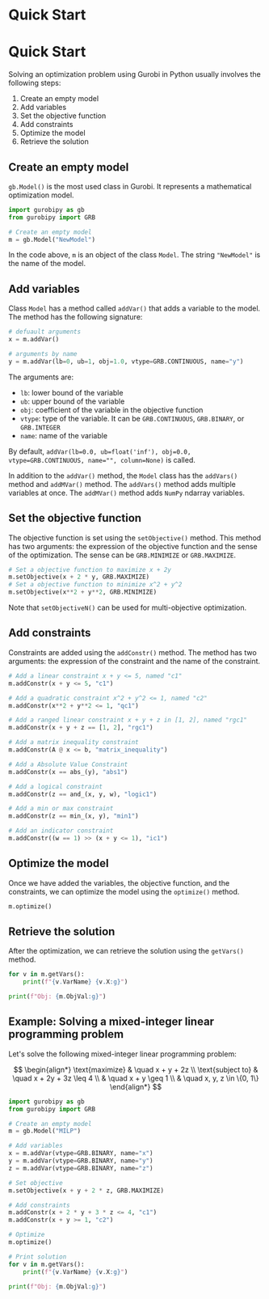 # Quick Start

# Quick Start

Solving an optimization problem using Gurobi in Python usually involves the following steps:

1. Create an empty model
2. Add variables
3. Set the objective function
4. Add constraints
5. Optimize the model
6. Retrieve the solution

## Create an empty model

`gb.Model()` is the most used class in Gurobi. It represents a mathematical optimization model.

```python
import gurobipy as gb
from gurobipy import GRB

# Create an empty model
m = gb.Model("NewModel")
```

In the code above, `m` is an object of the class `Model`. The string `"NewModel"` is the name of the model.

## Add variables

Class `Model` has a method called `addVar()` that adds a variable to the model. The method has the following signature:

```python
# defuault arguments
x = m.addVar()

# arguments by name
y = m.addVar(lb=0, ub=1, obj=1.0, vtype=GRB.CONTINUOUS, name="y")
```

The arguments are:

* `lb`: lower bound of the variable
* `ub`: upper bound of the variable
* `obj`: coefficient of the variable in the objective function
* `vtype`: type of the variable. It can be `GRB.CONTINUOUS`, `GRB.BINARY`, or `GRB.INTEGER`
* `name`: name of the variable

By default, `addVar(lb=0.0, ub=float('inf'), obj=0.0, vtype=GRB.CONTINUOUS, name="", column=None)` is called.

In addition to the `addVar()` method, the `Model` class has the `addVars()` method and `addMVar()` method. The `addVars()` method adds multiple variables at once. The `addMVar()` method adds `NumPy` ndarray variables.

## Set the objective function

The objective function is set using the `setObjective()` method. This method has two arguments: the expression of the objective function and the sense of the optimization. The sense can be `GRB.MINIMIZE` or `GRB.MAXIMIZE`.

```python
# Set a objective function to maximize x + 2y
m.setObjective(x + 2 * y, GRB.MAXIMIZE)
# Set a objective function to minimize x^2 + y^2
m.setObjective(x**2 + y**2, GRB.MINIMIZE)
```

Note that `setObjectiveN()` can be used for multi-objective optimization.

## Add constraints

Constraints are added using the `addConstr()` method. The method has two arguments: the expression of the constraint and the name of the constraint.

```python
# Add a linear constraint x + y <= 5, named "c1"
m.addConstr(x + y <= 5, "c1")

# Add a quadratic constraint x^2 + y^2 <= 1, named "c2"
m.addConstr(x**2 + y**2 <= 1, "qc1")

# Add a ranged linear constraint x + y + z in [1, 2], named "rgc1"
m.addConstr(x + y + z == [1, 2], "rgc1")

# Add a matrix inequality constraint
m.addConstr(A @ x <= b, "matrix_inequality")

# Add a Absolute Value Constraint
m.addConstr(x == abs_(y), "abs1")

# Add a logical constraint
m.addConstr(z == and_(x, y, w), "logic1")

# Add a min or max constraint
m.addConstr(z == min_(x, y), "min1")

# Add an indicator constraint
m.addConstr((w == 1) >> (x + y <= 1), "ic1")
```

## Optimize the model

Once we have added the variables, the objective function, and the constraints, we can optimize the model using the `optimize()` method.

```python
m.optimize()
```

## Retrieve the solution

After the optimization, we can retrieve the solution using the `getVars()` method.

```python
for v in m.getVars():
    print(f"{v.VarName} {v.X:g}")

print(f"Obj: {m.ObjVal:g}")
```

## Example: Solving a mixed-integer linear programming problem

Let's solve the following mixed-integer linear programming problem:

$$
\begin{align*} \text{maximize} & \quad x + y + 2z \\ \text{subject to} & \quad x + 2y + 3z \leq 4 \\ & \quad x + y \geq 1 \\ & \quad x, y, z \in \{0, 1\} \end{align*}
$$

```python
import gurobipy as gb
from gurobipy import GRB

# Create an empty model
m = gb.Model("MILP")

# Add variables
x = m.addVar(vtype=GRB.BINARY, name="x")
y = m.addVar(vtype=GRB.BINARY, name="y")
z = m.addVar(vtype=GRB.BINARY, name="z")

# Set objective
m.setObjective(x + y + 2 * z, GRB.MAXIMIZE)

# Add constraints
m.addConstr(x + 2 * y + 3 * z <= 4, "c1")
m.addConstr(x + y >= 1, "c2")

# Optimize
m.optimize()

# Print solution
for v in m.getVars():
    print(f"{v.VarName} {v.X:g}")

print(f"Obj: {m.ObjVal:g}")
```
